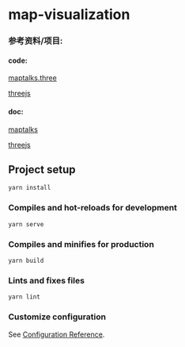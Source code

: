 # map-visualization

### 参考资料/项目:


#### code: 

[maptalks.three](https://github.com/maptalks/maptalks.three)  

[threejs](https://github.com/mrdoob/three.js)

#### doc: 

[maptalks](https://maptalks.org/examples/en/map/limit-zoom/#map_limit-zoom)  

[threejs](https://threejs.org/docs/index.html)



## Project setup
```
yarn install
```

### Compiles and hot-reloads for development
```
yarn serve
```

### Compiles and minifies for production
```
yarn build
```

### Lints and fixes files
```
yarn lint
```

### Customize configuration
See [Configuration Reference](https://cli.vuejs.org/config/).
